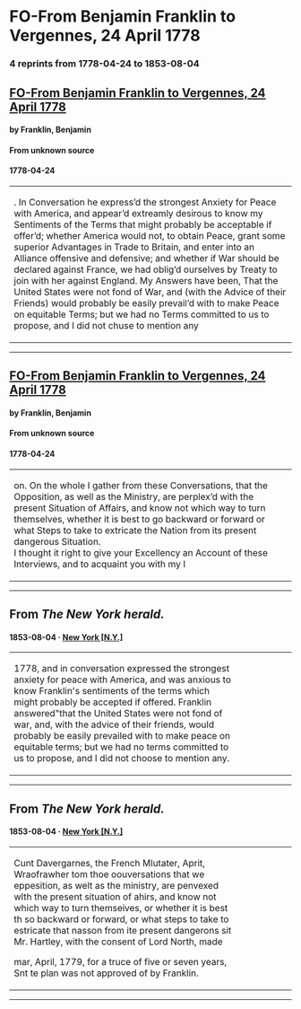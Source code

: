 
# FO-From Benjamin Franklin to Vergennes, 24 April 1778

### 4 reprints from 1778-04-24 to 1853-08-04

## [FO-From Benjamin Franklin to Vergennes, 24 April 1778](https://founders.archives.gov/documents/Franklin/01-26-02-0284)

#### by Franklin, Benjamin

#### From unknown source

#### 1778-04-24

<table style="width: 100%;"><tr><td style="width: 50%">

. In Conversation he express’d the strongest Anxiety for Peace with America, and appear’d extreamly desirous to know my Sentiments of the Terms that might probably be acceptable if offer’d; whether America would not, to obtain Peace, grant some superior Advantages in Trade to Britain, and enter into an Alliance offensive and defensive; and whether if War should be declared against France, we had oblig’d ourselves by Treaty to join with her against England. My Answers have been, That the United States were not fond of War, and (with the Advice of their Friends) would probably be easily prevail’d with to make Peace on equitable Terms; but we had no Terms committed to us to propose, and I did not chuse to mention any
</td></tr></table>

---

## [FO-From Benjamin Franklin to Vergennes, 24 April 1778](https://founders.archives.gov/documents/Franklin/01-26-02-0284)

#### by Franklin, Benjamin

#### From unknown source

#### 1778-04-24

<table style="width: 100%;"><tr><td style="width: 50%">

on. On the whole I gather from these Conversations, that the Opposition, as well as the Ministry, are perplex’d with the present Situation of Affairs, and know not which way to turn themselves, whether it is best to go backward or forward or what Steps to take to extricate the Nation from its present dangerous Situation.  
I thought it right to give your Excellency an Account of these Interviews, and to acquaint you with my I
</td></tr></table>

---

## From _The New York herald._

#### 1853-08-04 &middot; [New York [N.Y.]](http://dbpedia.org/resource/New_York_City)

<table style="width: 100%;"><tr><td style="width: 50%">

  
1778, and in conversation expressed the strongest  
anxiety for peace with America, and was anxious to  
know Franklin&#x27;s sentiments of the terms which  
might probably be accepted if offered. Franklin  
answered&quot;that the United States were not fond of  
war, and, with the advice of their friends, would  
probably be easily prevailed with to make peace on  
equitable terms; but we had no terms committed to  
us to propose, and I did not choose to mention any.
</td></tr></table>

---

## From _The New York herald._

#### 1853-08-04 &middot; [New York [N.Y.]](http://dbpedia.org/resource/New_York_City)

<table style="width: 100%;"><tr><td style="width: 50%">

Cunt Davergarnes, the French Mlutater, Aprit,  
Wraofrawher tom thoe oouversations that we  
eppesition, as welt as the ministry, are penvexed  
wlth the present situation of ahirs, and know not  
which way to turn themseives, or whether it is best  
th so backward or forward, or what steps to take to  
estricate that nasson from ite present dangerons sit­  
Mr. Hartley, with the consent of Lord North, made  
  
mar, April, 1779, for a truce of five or seven years,  
Snt te plan was not approved of by Franklin.
</td></tr></table>

---

